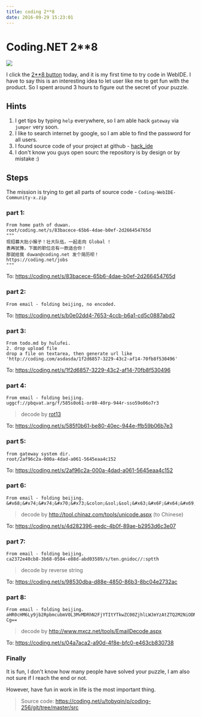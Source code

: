 ```yaml
---
title: coding 2**8
date: 2016-09-29 15:23:01
---
```

# Coding.NET 2**8

![](https://dn-coding-net-production-static.qbox.me/512b2a62-956b-4ef8-8e84-b3c66e71468f.png)

I click the [2**8 button](https://ide.coding.net/256) today, and it is my first time to try code in WebIDE. I have to say this is an interesting idea to let user like me to get fun with the product. So I spent around 3 hours to figure out the secret of your puzzle.

## Hints

1. I get tips by typing `help` everywhere, so I am able hack `gateway` via `jumper` very soon.
2. I like to search internet by google, so I am able to find the password for all users.
3. I found source code of your project at github - [hack_ide](https://github.com/vangie/hack_ide/tree/master/lib/hack_ide)
4. I don't know you guys open sourc the repository is by design or by mistake :)

## Steps

The mission is trying to get all parts of source code - `Coding-WebIDE-Community-x.zip`

### part 1:

```
From home path of duwan.
root/coding.net/s/83bacece-65b6-4dae-b0ef-2d266454765d
"""
现招募大批小猴子！壮大队伍，一起走向 Global !
表再犹豫，下面的职位总有一款适合你！
那就给我 duwan@coding.net 发个简历呗！
https://coding.net/jobs
"""
```

To: https://coding.net/s/83bacece-65b6-4dae-b0ef-2d266454765d

### part 2:

```
From email - folding beijing, no encoded.
```

To: https://coding.net/s/b0e02dd4-7653-4ccb-b6a1-cd5c0887abd2

### part 3:

```
From todo.md by hulufei.
2. drop upload file
drop a file on textarea, then generate url like 
'http://coding.com/asdasda/1f2d6857-3229-43c2-af14-70fb8f530496'

```

To: https://coding.net/s/1f2d6857-3229-43c2-af14-70fb8f530496

### part 4:

```
From email - folding beijing.
uggcf://pbqvat.arg/f/585s0o61-or80-40rp-944r-sso59o06o7r3
```

> decode by [rot13](http://www.mxcz.net/tools/rot13.aspx)

To: https://coding.net/s/585f0b61-be80-40ec-944e-ffb59b06b7e3

### part 5:

```
from gateway system dir.
root/2af96c2a-000a-4dad-a061-5645eaa4c152
```

To: https://coding.net/s/2af96c2a-000a-4dad-a061-5645eaa4c152

### part 6:

```
From email - folding beijing.
&#x68;&#x74;&#x74;&#x70;&#x73;&colon;&sol;&sol;&#x63;&#x6F;&#x64;&#x69;&#x6E;&#x67;&period;&#x6E;&#x65;&#x74;&sol;&#x73;&sol;&#x34;&#x64;&#x32;&#x38;&#x32;&#x33;&#x39;&#x36;&#x2D;&#x65;&#x65;&#x64;&#x63;&#x2D;&#x34;&#x62;&#x30;&#x66;&#x2D;&#x38;&#x39;&#x61;&#x65;&#x2D;&#x62;&#x32;&#x39;&#x35;&#x33;&#x64;&#x36;&#x63;&#x33;&#x65;&#x30;&#x37;
```

> decode by http://tool.chinaz.com/tools/unicode.aspx (to Chinese)

To: https://coding.net/s/4d282396-eedc-4b0f-89ae-b2953d6c3e07

### part 7:

```
From email - folding beijing.
ca2372e40cb8-3b68-0584-e88d-abd03589/s/ten.gnidoc//:sptth
```

> decode by reverse string

To: https://coding.net/s/98530dba-d88e-4850-86b3-8bc04e2732ac

### part 8:

```
From email - folding beijing.
aHR0cHM6Ly9jb2RpbmcubmV0L3MvMDRhN2FjYTItYTkwZC00ZjhlLWJmYzAtZTQ2M2NiODMwNzM4
Cg==
```

> decode by http://www.mxcz.net/tools/EmailDecode.aspx

To: https://coding.net/s/04a7aca2-a90d-4f8e-bfc0-e463cb830738


### Finally

It is fun, I don't know how many people have solved your puzzle, I am also not sure if I reach the end or not.

However, have fun in work in life is the most important thing.

> Source code: https://coding.net/u/tobyqin/p/coding-256/git/tree/master/src

